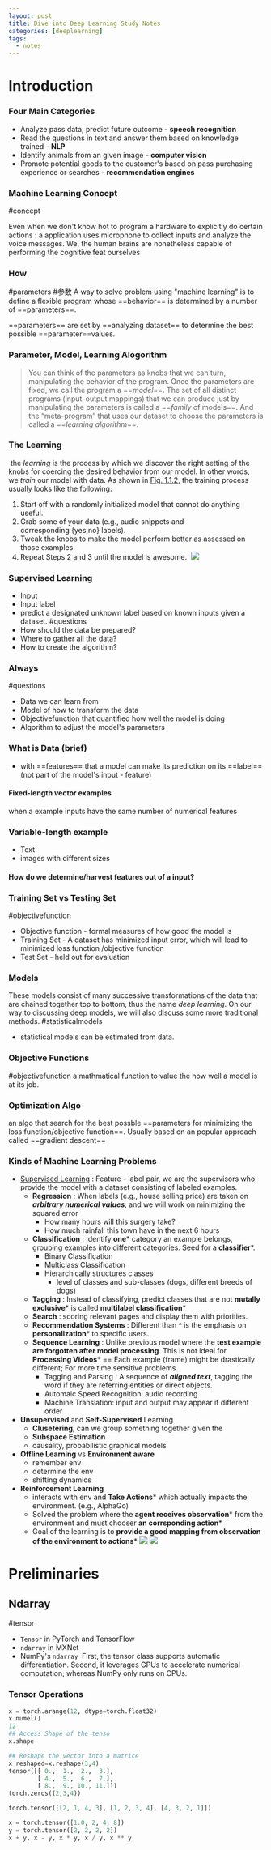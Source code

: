 ```yaml
---
layout: post
title: Dive into Deep Learning Study Notes
categories: [deeplearning] 
tags:
  - notes
---
```

# Introduction
### Four Main Categories

- Analyze pass data, predict future outcome - **speech recognition**
- Read the questions in text and answer them based on knowledge trained - **NLP**
- Identify animals from an given image - **computer vision**
- Promote potential goods to the customer's based on pass purchasing experience or searches - **recommendation engines**

### Machine Learning Concept
#concept

Even when we don't know hot to program a hardware to explicitly do certain actions : a application uses microphone to collect inputs and analyze the voice messages. We, the human brains are nonetheless capable of performing the cognitive feat ourselves


### How 
#parameters #参数
A way to solve problem using "machine learning" is to define a flexible program whose ==behavior== is determined by a number of ==parameters==.

==parameters== are set by ==analyzing dataset==  to determine the best possible ==parameter==values.

### Parameter, Model, Learning Alogorithm

>You can think of the parameters as knobs that we can turn, manipulating the behavior of the program. Once the parameters are fixed, we call the program a ==_model_==. The set of all distinct programs (input–output mappings) that we can produce just by manipulating the parameters is called a ==_family_ of models==. And the “meta-program” that uses our dataset to choose the parameters is called a ==_learning algorithm_==.

### The Learning
 the _learning_ is the process by which we discover the right setting of the knobs for coercing the desired behavior from our model. In other words, we _train_ our model with data. As shown in [Fig. 1.1.2](https://d2l.ai/chapter_introduction/index.html#fig-ml-loop), the training process usually looks like the following:

1. Start off with a randomly initialized model that cannot do anything useful.
2. Grab some of your data (e.g., audio snippets and corresponding {yes,no} labels).
3. Tweak the knobs to make the model perform better as assessed on those examples.
4. Repeat Steps 2 and 3 until the model is awesome.
 ![](/assets/images/1.%20Introduction-2024-03-17.png)

### Supervised Learning

- Input 
- Input label
- predict a designated unknown label based on known inputs given a dataset.
#questions
- How should the data be prepared?
- Where to gather all the data?
- How to create the algorithm?

### Always
#questions
- Data we can learn from
- Model of how to transform the data
- Objectivefunction that quantified how well the model is doing
- Algorithm to adjust the model's parameters 


### What is Data (brief)
- with ==features== that a model can make its prediction on its ==label== (not part of the model's input - feature)

#### Fixed-length vector examples

when a example inputs have the same number of numerical features 

### Variable-length example
- Text
- images with different sizes
#### How do we determine/harvest features out of a input?

### Training Set vs Testing Set
#objectivefunction
- Objective function - formal measures of how good the model is
- Training Set - A dataset has minimized input error, which will lead to minimized loss function /objective function
- Test Set - held out for evaluation

### Models

These models consist of many successive transformations of the data that are chained together top to bottom, thus the name _deep learning_. On our way to discussing deep models, we will also discuss some more traditional methods.
#statisticalmodels
- statistical models can be estimated from data.

### Objective Functions
#objectivefunction 
a mathmatical function to value the how well a model is at its job.

### Optimization Algo
an algo that search for the best possble ==parameters for minimizing the loss function/objective function==. 
Usually based on an popular approach called ==gradient descent==


### Kinds of Machine Learning Problems

- [Supervised Learning](https://d2l.ai/chapter_introduction/index.html#supervised-learning) : Feature - label pair, we are the supervisors who provide the model with a dataset consisting of labeled examples.
	- **Regression** : When labels (e.g., house selling price) are taken on ***arbitrary numerical values***, and we will work on minimizing the squared error
		- How many hours will this surgery take?
		- How much rainfall this town have in the next 6 hours
	- **Classification** : Identify **one*** category an example belongs, grouping examples into different categories. Seed for a **classifier***. 
		- Binary Classification
		- Multiclass Classification
		- Hierarchically structures classes
			- level of classes and sub-classes (dogs, different breeds of dogs)
	- **Tagging** : Instead of classifying, predict classes that are not **mutally exclusive*** is called **multilabel classification***
	- **Search** : scoring relevant pages and display them with priorities. 
	- **Recommendation Systems** : Different than ^ is the emphasis on **personalization*** to specific users.
	- **Sequence Learning** : Unlike previous model where the **test example are forgotten after model processing**. This is not ideal for **Processing Videos***  == Each example (frame) might be drastically different; For more time sensitive problems.
		- Tagging  and Parsing : A sequence of ***aligned text***, tagging the word if they are referring entities or direct objects.
		- Automaic Speed Recognition: audio recording
		- Machine Translation: input and output may appear if different order 
- **Unsupervised** and **Self-Supervised** Learning
	- **Clusetering**, can we group something together given the 
	- **Subspace Estimation**
	- causality, probabilistic graphical models 
- **Offline Learning** vs **Environment aware**
	- remember env
	- determine the env 
	- shifting dynamics
- **Reinforcement Learning**
	- interacts with env and **Take Actions*** which actually impacts the environment. (e.g., AlphaGo)
	- Solved the problem where the **agent receives observation*** from the environment and must chooser **an corrsponding action***
	- Goal of the learning is to **provide a good mapping from observation of the environment to actions***
![](/assets/images/03-20-20242024-03-18-AI%20Study%20Notes-2.png)
![](/assets/images/03-20-20242024-03-18-AI%20Study%20Notes-3.png)


# Preliminaries

## Ndarray

#tensor
- `Tensor` in PyTorch and TensorFlow
- `ndarray` in MXNet
- NumPy's `ndarray`
 First, the tensor class supports automatic differentiation. Second, it leverages GPUs to accelerate numerical computation, whereas NumPy only runs on CPUs.

### Tensor Operations
```python
x = torch.arange(12, dtype=torch.float32)
x.numel()
12
## Access Shape of the tenso
x.shape

## Reshape the vector into a matrice
x_reshaped=x.reshape(3,4)
tensor([[ 0.,  1.,  2.,  3.],
        [ 4.,  5.,  6.,  7.],
        [ 8.,  9., 10., 11.]])
torch.zeros((2,3,4))

torch.tensor([[2, 1, 4, 3], [1, 2, 3, 4], [4, 3, 2, 1]])

```

```python
x = torch.tensor([1.0, 2, 4, 8])
y = torch.tensor([2, 2, 2, 2])
x + y, x - y, x * y, x / y, x ** y
```